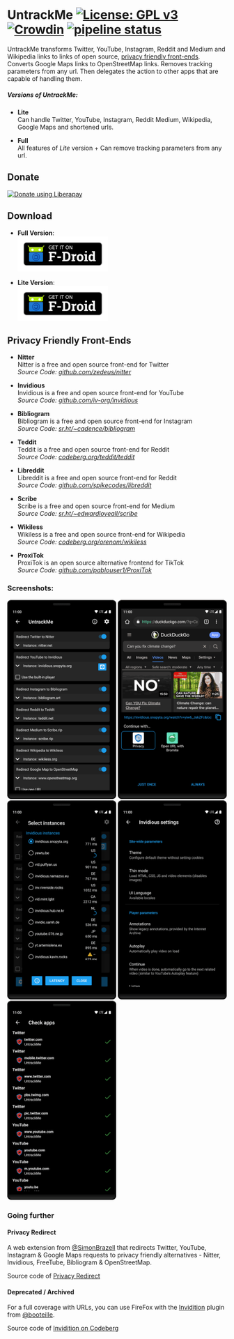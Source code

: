 # UntrackMe [![License: GPL v3](https://img.shields.io/badge/License-GPL%20v3-blue.svg)](https://www.gnu.org/licenses/gpl-3.0) [![Crowdin](https://badges.crowdin.net/nitterizeme/localized.svg)](https://crowdin.com/project/nitterizeme)  [![pipeline status](https://framagit.org/tom79/nitterizeme/badges/develop/pipeline.svg)](https://framagit.org/tom79/nitterizeme/commits/develop)

UntrackMe transforms Twitter, YouTube, Instagram, Reddit and Medium and Wikipedia links to links of open source, [privacy friendly front-ends](#privacy-friendly-front-ends). Converts Google Maps links to OpenStreetMap links. Removes tracking parameters from any url. Then delegates the action to other apps that are capable of handling them.

##### Versions of UntrackMe:
- **Lite**<br>
Can handle Twitter, YouTube, Instagram, Reddit Medium, Wikipedia, Google Maps and shortened urls.

- **Full**<br>
All features of _Lite_ version + Can remove tracking parameters from any url.


## Donate

[<img alt="Donate using Liberapay" src="http://img.shields.io/liberapay/patrons/tom79.svg?logo=liberapay"/>](https://liberapay.com/tom79/donate)


## Download

- **Full Version**:<br>
[<img alt='Get it on F-Droid' src='./images/get-it-on-fdroid.png' height="80"/>](https://f-droid.org/app/app.fedilab.nitterizeme)

- **Lite Version**:<br>
[<img alt='Get it on F-Droid' src='./images/get-it-on-fdroid.png' height="80"/>](https://f-droid.org/app/app.fedilab.nitterizemelite)


## Privacy Friendly Front-Ends

- **Nitter**<br>
Nitter is a free and open source front-end for Twitter<br>
_Source Code: [github.com/zedeus/nitter](https://github.com/zedeus/nitter)_

- **Invidious**<br>
Invidious is a free and open source front-end for YouTube<br>
_Source Code: [github.com/iv-org/invidious](https://github.com/iv-org/invidious)_

- **Bibliogram**<br>
Bibliogram is a free and open source front-end for Instagram<br>
_Source Code: [sr.ht/~cadence/bibliogram](https://sr.ht/~cadence/bibliogram)_

- **Teddit**<br>
Teddit is a free and open source front-end for Reddit<br>
_Source Code: [codeberg.org/teddit/teddit](https://codeberg.org/teddit/teddit)_

- **Libreddit**<br>
Libreddit is a free and open source front-end for Reddit<br>
_Source Code: [github.com/spikecodes/libreddit](https://github.com/spikecodes/libreddit)_

- **Scribe**<br>
Scribe is a free and open source front-end for Medium<br>
_Source Code: [sr.ht/~edwardloveall/scribe](https://sr.ht/~edwardloveall/scribe)_

- **Wikiless**<br>
Wikiless is a free and open source front-end for Wikipedia<br>
_Source Code: [codeberg.org/orenom/wikiless](https://codeberg.org/orenom/wikiless)_

- **ProxiTok**<br>
  ProxiTok is an open source alternative frontend for TikTok<br>
  _Source Code: [github.com/pablouser1/ProxiTok](https://github.com/pablouser1/ProxiTok)_


### Screenshots:
<img alt="A simple interface to cusomize instances" src="src/fullLinks/fastlane/metadata/android/en-US/images/phoneScreenshots/1.png" width=250/>

<img alt="The app handled and transformed it before delegating the action" src="src/fullLinks/fastlane/metadata/android/en-US/images/phoneScreenshots/2.png" width=250/>

<img alt="You can get latencies for instances and pick up them here" src="src/fullLinks/fastlane/metadata/android/en-US/images/phoneScreenshots/4.png" width=250/>

<img alt="You can customize the parameters and values you want to add to invidious urls" src="src/fullLinks/fastlane/metadata/android/en-US/images/phoneScreenshots/5.png" width=250/>

<img alt="Check which domains are set to open in UntrackMe" src="src/fullLinks/fastlane/metadata/android/en-US/images/phoneScreenshots/6.png" width=250/>


### Going further

#### Privacy Redirect

A web extension from [@SimonBrazell](https://github.com/SimonBrazell) that redirects Twitter, YouTube, Instagram & Google Maps requests to privacy friendly alternatives - Nitter, Invidious, FreeTube, Bibliogram & OpenStreetMap.

Source code of [Privacy Redirect](https://github.com/SimonBrazell/privacy-redirect)


#### Deprecated / Archived

For a full coverage with URLs, you can use FireFox with the [Invidition](https://addons.mozilla.org/fr/firefox/addon/invidition/) plugin from [@booteille](https://framapiaf.org/@booteille).

Source code of [Invidition on Codeberg](https://codeberg.org/Booteille/invidition)